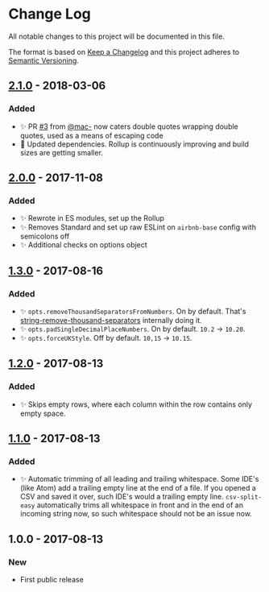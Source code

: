 # Change Log
All notable changes to this project will be documented in this file.

The format is based on [Keep a Changelog](http://keepachangelog.com/)
and this project adheres to [Semantic Versioning](http://semver.org/).

## [2.1.0] - 2018-03-06
### Added
- ✨ PR [#3](https://github.com/codsen/csv-split-easy/pull/3) from [@mac-](https://github.com/mac-) now caters double quotes wrapping double quotes, used as a means of escaping code
- 🔧 Updated dependencies. Rollup is continuously improving and build sizes are getting smaller.

## [2.0.0] - 2017-11-08
### Added
- ✨ Rewrote in ES modules, set up the Rollup
- ✨ Removes Standard and set up raw ESLint on `airbnb-base` config with semicolons off
- ✨ Additional checks on options object

## [1.3.0] - 2017-08-16
### Added
- ✨ `opts.removeThousandSeparatorsFromNumbers`. On by default. That's [string-remove-thousand-separators](https://github.com/codsen/string-remove-thousand-separators) internally doing it.
- ✨ `opts.padSingleDecimalPlaceNumbers`. On by default. `10.2` → `10.20`.
- ✨ `opts.forceUKStyle`. Off by default. `10,15` → `10.15`.

## [1.2.0] - 2017-08-13
### Added
- ✨ Skips empty rows, where each column within the row contains only empty space.

## [1.1.0] - 2017-08-13
### Added
- ✨ Automatic trimming of all leading and trailing whitespace. Some IDE's (like Atom) add a trailing empty line at the end of a file. If you opened a CSV and saved it over, such IDE's would a trailing empty line. `csv-split-easy` automatically trims all whitespace in front and in the end of an incoming string now, so such whitespace should not be an issue now.

## 1.0.0 - 2017-08-13
### New
- First public release

[2.1.0]: https://github.com/codsen/csv-split-easy/compare/v2.0.0...v2.1.0
[2.0.0]: https://github.com/codsen/csv-split-easy/compare/v1.3.0...v2.0.0
[1.3.0]: https://github.com/codsen/csv-split-easy/compare/v1.2.0...v1.3.0
[1.2.0]: https://github.com/codsen/csv-split-easy/compare/v1.1.0...v1.2.0
[1.1.0]: https://github.com/codsen/csv-split-easy/compare/v1.0.2...v1.1.0
